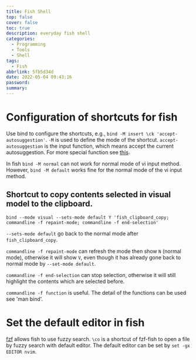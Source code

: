 ```yaml
---
title: Fish Shell
top: false
cover: false
toc: true
description: everyday fish shell
categories:
  - Programming
  - Tools
  - Shell
tags:
  - Fish
abbrlink: 5fb5d34d
date: 2022-05-04 09:43:16
password:
summary:
---
```


# Configuration of shortcuts for fish

Use bind to configure the shortcuts, e.g.,
`bind -M insert \ck 'accept-autosuggestion'`. `-M` is used to define the mode of
the shortcut. `accept-autosuggestion` is the input function, which means accept
the current autosuggestion. For more special function see
[this](https://fishshell.com/docs/current/cmds/bind.html).

In fish `bind -M normal` can not work for normal mode of vi input method.
However, `bind -M default` works fine for the normal mode of the vi input
method.

## Shortcut to copy contents selected in visual model to the clipboard.

`bind --mode visual --sets-mode default Y 'fish_clipboard_copy; commandline -f repaint-mode; commandline -f end-selection'`

`--sets-mode default` go back to the normal mode after `fish_clipboard_copy`.

`commandline -f repaint-mode` can refresh the mode then show `N` (normal mode),
otherwise it will show `V`, even though it has already gone back to normal mode
by `--set-mode default`.

`commandline -f end-selection` can stop selection, otherwise it will still
highlight the contents which are selected before.

`commandline -f function` is useful. The detail of the functions can be used see
'man bind'.

# Set the default editor in fish

[fzf](https://github.com/jethrokuan/fzf) allows fish to use fuzzy search. `\co`
is a shortcut of fzf-fish to open a file by fuzzy search with default editor.
The default editor can be set by `set -gx EDITOR nvim`.
